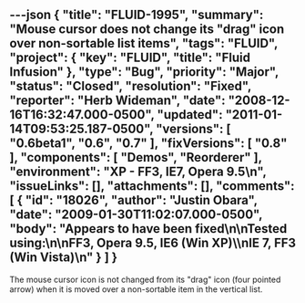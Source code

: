 ---json
{
  "title": "FLUID-1995",
  "summary": "Mouse cursor does not change its \"drag\" icon over non-sortable list items",
  "tags": "FLUID",
  "project": {
    "key": "FLUID",
    "title": "Fluid Infusion"
  },
  "type": "Bug",
  "priority": "Major",
  "status": "Closed",
  "resolution": "Fixed",
  "reporter": "Herb Wideman",
  "date": "2008-12-16T16:32:47.000-0500",
  "updated": "2011-01-14T09:53:25.187-0500",
  "versions": [
    "0.6beta1",
    "0.6",
    "0.7"
  ],
  "fixVersions": [
    "0.8"
  ],
  "components": [
    "Demos",
    "Reorderer"
  ],
  "environment": "XP - FF3, IE7, Opera 9.5\n",
  "issueLinks": [],
  "attachments": [],
  "comments": [
    {
      "id": "18026",
      "author": "Justin Obara",
      "date": "2009-01-30T11:02:07.000-0500",
      "body": "Appears to have been fixed\n\nTested using:\n\nFF3, Opera 9.5, IE6 (Win XP)\\\nIE 7, FF3 (Win Vista)\n"
    }
  ]
}
---
The mouse cursor icon is not changed from its "drag" icon (four pointed arrow) when it is moved over a non-sortable item in the vertical list.

        